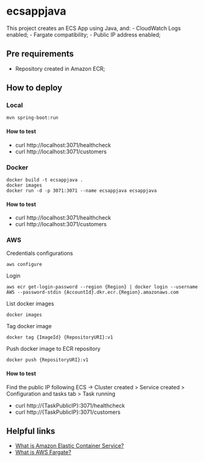# ecsappjava

This project creates an ECS App using Java, and:
    - CloudWatch Logs enabled;
    - Fargate compatibility;
    - Public IP address enabled;

## Pre requirements

- Repository created in Amazon ECR;

## How to deploy

### Local

```
mvn spring-boot:run
```

#### How to test

- curl http://localhost:3071/healthcheck
- curl http://localhost:3071/customers

### Docker

```
docker build -t ecsappjava .
docker images
docker run -d -p 3071:3071 --name ecsappjava ecsappjava
```

#### How to test

- curl http://localhost:3071/healthcheck
- curl http://localhost:3071/customers

### AWS

Credentials configurations
```
aws configure
```

Login
```
aws ecr get-login-password --region {Region} | docker login --username AWS --password-stdin {AccountId}.dkr.ecr.{Region}.amazonaws.com 
```

List docker images
```
docker images
```

Tag docker image
```
docker tag {ImageId} {RepositoryURI}:v1
```

Push docker image to ECR repository
```
docker push {RepositoryURI}:v1
```

#### How to test

Find the public IP following ECS -> Cluster created > Service created > Configuration and tasks tab > Task running

- curl http://{TaskPublicIP}:3071/healthcheck
- curl http://{TaskPublicIP}:3071/customers

## Helpful links

- [What is Amazon Elastic Container Service?][1]
- [What is AWS Fargate?][2]

[1]: https://docs.aws.amazon.com/AmazonECS/latest/developerguide/Welcome.html
[2]: https://docs.aws.amazon.com/AmazonECS/latest/userguide/what-is-fargate.html